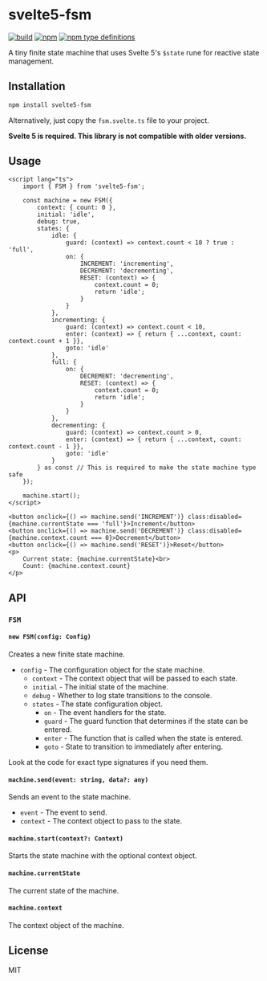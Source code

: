 # svelte5-fsm

<p>
  <a href="https://github.com/svelte5-fsm/actions"><img src="https://img.shields.io/github/actions/workflow/status/svelte5-fsm/ci.yml?logo=github" alt="build"></a>
  <a href="https://www.npmjs.com/package/svelte5-fsm"><img src="https://img.shields.io/npm/v/svelte5-fsm" alt="npm"></a>
  <a href="https://www.npmjs.com/package/svelte5-fsm"><img src="https://img.shields.io/npm/types/svelte5-fsm" alt="npm type definitions"></a>
</p>

A tiny finite state machine that uses Svelte 5's `$state` rune for reactive state management.

## Installation

```bash
npm install svelte5-fsm
```

Alternatively, just copy the `fsm.svelte.ts` file to your project.

<b>Svelte 5 is required. This library is not compatible with older versions.</b>

## Usage

```svelte
<script lang="ts">
    import { FSM } from 'svelte5-fsm';

    const machine = new FSM({
        context: { count: 0 },
        initial: 'idle',
        debug: true,
        states: {
            idle: {
                guard: (context) => context.count < 10 ? true : 'full',
                on: {
                    INCREMENT: 'incrementing',
                    DECREMENT: 'decrementing',
                    RESET: (context) => {
                        context.count = 0;
                        return 'idle';
                    }
                }
            },
            incrementing: {
                guard: (context) => context.count < 10,
                enter: (context) => { return { ...context, count: context.count + 1 }},
                goto: 'idle'
            },
            full: {
                on: {
                    DECREMENT: 'decrementing',
                    RESET: (context) => {
                        context.count = 0;
                        return 'idle';
                    }
                }
            },
            decrementing: {
                guard: (context) => context.count > 0,
                enter: (context) => { return { ...context, count: context.count - 1 }},
                goto: 'idle'
            }
        } as const // This is required to make the state machine type safe
    });

    machine.start();
</script>

<button onclick={() => machine.send('INCREMENT')} class:disabled={machine.currentState === 'full'}>Increment</button>
<button onclick={() => machine.send('DECREMENT')} class:disabled={machine.context.count === 0}>Decrement</button>
<button onclick={() => machine.send('RESET')}>Reset</button>
<p>
    Current state: {machine.currentState}<br>
    Count: {machine.context.count}
</p>
```

## API

### `FSM`

#### `new FSM(config: Config)`
Creates a new finite state machine.

- `config` - The configuration object for the state machine.
  - `context` - The context object that will be passed to each state.
  - `initial` - The initial state of the machine.
  - `debug` - Whether to log state transitions to the console.
  - `states` - The state configuration object.
    - `on` - The event handlers for the state.
    - `guard` - The guard function that determines if the state can be entered.
    - `enter` - The function that is called when the state is entered.
    - `goto` - State to transition to immediately after entering.

Look at the code for exact type signatures if you need them.

#### `machine.send(event: string, data?: any)`
Sends an event to the state machine.

- `event` - The event to send.
- `context` - The context object to pass to the state.

#### `machine.start(context?: Context)`
Starts the state machine with the optional context object.

#### `machine.currentState`
The current state of the machine.

#### `machine.context`
The context object of the machine.

## License

MIT